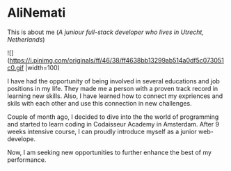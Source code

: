 # AliNemati
This is about me (*A juniour full-stack developer who lives in Utrecht, Netherlands*)

![](https://i.pinimg.com/originals/ff/46/38/ff4638bb13299ab514a0df5c073051c0.gif |width=100)

I have had the opportunity of being involved in several educations and job positions in my life. They made me a person with a proven track record in learning new skills. Also, I have learned how to connect my expriences and skils with each other and use this connection in new challenges. 

Couple of month ago, I decided to dive into the the world of programming and started to learn coding in Codaisseur Academy in Amsterdam. After 9 weeks intensive course, I can proudly introduce myself as a junior web-develope.

Now, I am seeking new opportunities to further enhance the best of my performance.

